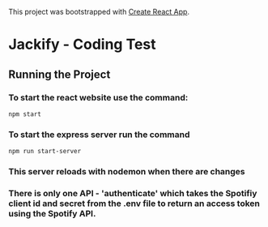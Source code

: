 This project was bootstrapped with [Create React App](https://github.com/facebook/create-react-app).

# Jackify - Coding Test

## Running the Project

### To start the react website use the command:

```
npm start

```

### To start the express server run the command

```
npm run start-server

```

### This server reloads with nodemon when there are changes

### There is only one API - 'authenticate' which takes the Spotifiy client id and secret from the .env file to return an access token using the Spotify API.
